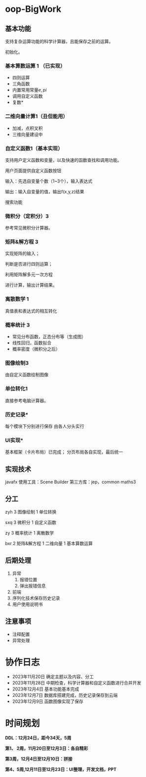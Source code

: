 # oop-BigWork

## 基本功能

支持复杂运算功能的科学计算器，且能保存之前的运算。

初始化。

### 基本算数运算 1 （已实现）

- 四则运算
- 三角函数
- 内置常用常量$e,pi$
- 调用自定义函数
- 复数*

### 二维向量计算1（丑但能用）

   - 加减，点积叉积
   - 三维向量建设中
     
### 自定义函数1（基本实现）

支持用户定义函数和变量，以及快速的函数查找和调用功能。

用户页面提供自定义函数按钮

输入：先选自变量个数（1~3个），输入表达式

输出：输入自变量的值，输出f(x,y,z)结果

搜索功能


### 微积分（定积分）3

参考常见微积分计算器。



### 矩阵&解方程 3

实现矩阵的输入；

判断是否进行四则运算；

利用矩阵解多元一次方程

进行计算，输出计算结果。



### 离散数学 1

真值表和表达式的相互转化


### 概率统计 3

- 常见分布函数，正态分布等（生成图）
- 线性回归，函数拟合
- 概率密度（微积分之后）

### 图像绘制3

由自定义函数绘制图像

### 单位转化1

直接参考电脑计算器。



### 历史记录*

每个模块下分别进行保存
由各人分头实行


### UI实现*

基本框架（卡片布局）已完成；
分页布局各自实现，最后统一

## 实现技术

javafx
使用工具：Scene Builder
第三方库：jep，common maths3

## 分工

zyh 3	图像绘制	1	单位转换

sxq 3	微积分	1	自定义函数

zy	3	概率统计	1	离散数学

bxr 2	矩阵&解方程	1	二维向量		1	基本算数运算

## 后期处理

1. 异常
   1. 报错位置
   2. 弹出报错信息
2. 前端
3. 序列化技术保存历史记录
4. 用户使用说明书

## 注意事项

- 注释配置
- 异常处理


# 协作日志

- 2023年11月20日	确定主题以及内容、分工
- 2023年11月28日  中期检查，科学计算器和自定义函数进行合并开发
- 2023年12月4日  基本功能基本完成
- 2023年12月7日  数据库搭建完成，历史记录保存到云端
- 2023年12月9日  函数图像实现了保存

# 时间规划

**DDL：12月24日，距今34天，5周**

**第1、 2周，11月20日至12月3日：各自精彩**

**第3周，12月4日至12月10日：拼接**

**第4、5周,12月11日至12月23日：UI整理，开发文档，PPT**
